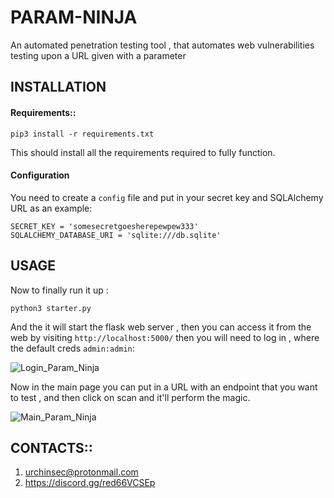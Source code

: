 # PARAM-NINJA
An automated penetration testing tool , that automates web vulnerabilities testing upon a URL given with a parameter

## INSTALLATION
#### Requirements::
```
pip3 install -r requirements.txt
```
This should install all the requirements required to fully function.

#### Configuration
You need to create a `config` file and put in your secret key and SQLAlchemy URL as an example:

```
SECRET_KEY = 'somesecretgoesherepewpew333'
SQLALCHEMY_DATABASE_URI = 'sqlite:///db.sqlite'
```

## USAGE
Now to finally run it up :

```
python3 starter.py
```

And the it will start the flask web server , then you can access it from the web by visiting `http://localhost:5000/`
then you will need to log in , where the default creds `admin:admin`:

![Login_Param_Ninja](https://user-images.githubusercontent.com/49201347/157232948-2703c2ff-94b6-403a-ab45-d622bf4d2238.png)

Now in the main page you can put in a URL with an endpoint that you want to test , and then click on scan and it'll perform the magic.

![Main_Param_Ninja](https://user-images.githubusercontent.com/49201347/157233470-860bd9bc-173e-40d4-b498-dd801acac8a0.png)


## CONTACTS::
1. urchinsec@protonmail.com
2. https://discord.gg/red66VCSEp
